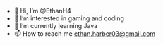 - 👋 Hi, I’m @EthanH4
- 👀 I’m interested in gaming and coding
- 🌱 I’m currently learning Java
- 📫 How to reach me ethan.harber03@gmail.com

<!---
EthanH4/EthanH4 is a ✨ special ✨ repository because its `README.md` (this file) appears on your GitHub profile.
You can click the Preview link to take a look at your changes.
--->
